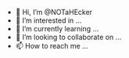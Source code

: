 - 👋 Hi, I’m @NOTaHEcker
- 👀 I’m interested in ...
- 🌱 I’m currently learning ...
- 💞️ I’m looking to collaborate on ...
- 📫 How to reach me ...

<!---
NOTaHEcker/NOTaHEcker is a ✨ special ✨ repository because its `README.md` (this file) appears on your GitHub profile.
You can click the Preview link to take a look at your changes.
--->
